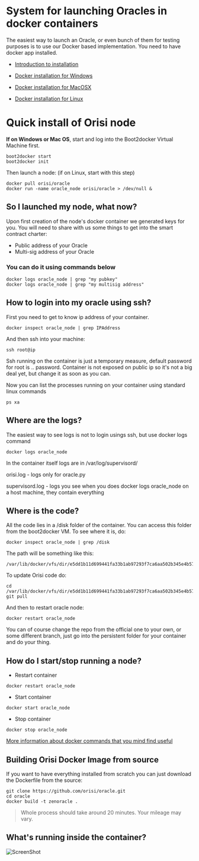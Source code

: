 # System for launching Oracles in docker containers 

The easiest way to launch an Oracle, or even bunch of them for testing purposes is to use our Docker based implementation. You need to  have docker app installed.

- [Introduction to installation](manual/docker_install.md)
- [Docker installation for Windows](https://github.com/orisi/oracle/blob/master/manual/docker_install.md#install-boot2docker-for-macosx-and-windows-users)

- [Docker installation for MacOSX](https://github.com/orisi/oracle/blob/master/manual/docker_install.md#install-boot2docker-for-macosx-and-windows-users)

- [Docker installation for Linux](https://github.com/orisi/oracle/blob/master/manual/docker_install.md#linux)


# Quick install of Orisi node

**If on Windows or Mac OS**, start and log into the Boot2docker Virtual Machine first.
```
boot2docker start
boot2docker init
```

Then launch a node: (if on Linux, start with this step)

```
docker pull orisi/oracle
docker run -name oracle_node orisi/oracle > /dev/null &
```



## So I launched my node, what now?

Upon first creation of the node's docker container we generated keys for you. You will need to share with us some things to get into the smart contract charter:

- Public address of your Oracle
- Multi-sig address of your Oracle

### You can do it using commands below
```
docker logs oracle_node | grep "my pubkey"
docker logs oracle_node | grep "my multisig address"
```
## How to login into my oracle using ssh?

First you need to get to know ip address of your container.
```
docker inspect oracle_node | grep IPAddress
```

And then ssh into your machine:

```
ssh root@ip
```

Ssh running on the container is just a temporary measure, default password for root is .. password. Container is not exposed on public ip so it's not a big deal yet, but change it as soon as you can.

Now you can list the processes running on your container using standard linux commands

```
ps xa
```

## Where are the logs?

The easiest way to see logs is not to login usings ssh, but use docker logs command
```
docker logs oracle_node
```

In the container itself logs are in /var/log/supervisord/

orisi.log - logs only for oracle.py

supervisord.log - logs you see when you does docker logs oracle_node on a host machine, they contain everything

## Where is the code?

All the code lies in a /disk folder of the container. You can access this folder from the boot2docker VM. To see where it is, do:

```
docker inspect oracle_node | grep /disk
```

The path will be something like this:

```
/var/lib/docker/vfs/dir/e5dd1b11d699441fa33b1ab97293f7ca6aa502b345e4b577173d0527f63b79ee
```

To update Orisi code do: 

```
cd /var/lib/docker/vfs/dir/e5dd1b11d699441fa33b1ab97293f7ca6aa502b345e4b577173d0527f63b79ee/orisi
git pull
```

And then to restart oracle node:

```
docker restart oracle_node
```

You can of course change the repo from the official one to your own, or some different branch, just go into the persistent folder for your container and do your thing.

## How do I start/stop running a node?

* Restart container
```
docker restart oracle_node
```

* Start container
```
docker start oracle_node
```

* Stop container
```
docker stop oracle_node
```



[More information about docker commands that you mind find useful ](manual/docker_basics.md)

## Building Orisi Docker Image from source

If you want to have everything installed from scratch you can just download the Dockerfile from the source:
```
git clone https://github.com/orisi/oracle.git
cd oracle
docker build -t zenoracle .
```

>Whole process should take around 20 minutes. Your mileage may vary.

## What's running inside the container?
![ScreenShot](http://zenoracles.s3.amazonaws.com/README/content.png)

